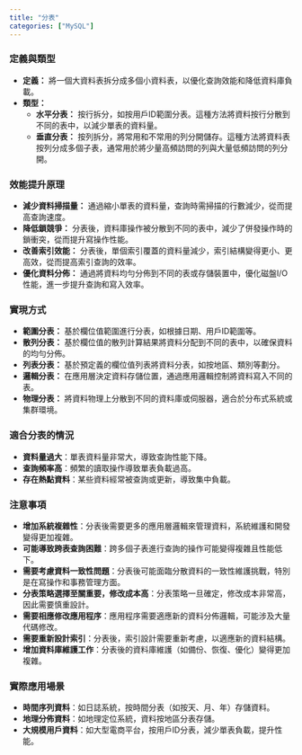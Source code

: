 ```yaml
---
title: "分表"
categories: ["MySQL"]
---
```


### **定義與類型**

* **定義：** 將一個大資料表拆分成多個小資料表，以優化查詢效能和降低資料庫負載。
* **類型：**
  * **水平分表：** 按行拆分，如按用戶ID範圍分表。這種方法將資料按行分散到不同的表中，以減少單表的資料量。
  * **垂直分表：** 按列拆分，將常用和不常用的列分開儲存。這種方法將資料表按列分成多個子表，通常用於將少量高頻訪問的列與大量低頻訪問的列分開。

### **效能提升原理**

* **減少資料掃描量：** 通過縮小單表的資料量，查詢時需掃描的行數減少，從而提高查詢速度。
* **降低鎖競爭：** 分表後，資料庫操作被分散到不同的表中，減少了併發操作時的鎖衝突，從而提升寫操作性能。
* **改善索引效能：** 分表後，單個索引覆蓋的資料量減少，索引結構變得更小、更高效，從而提高索引查詢的效率。
* **優化資料分佈：** 通過將資料均勻分佈到不同的表或存儲裝置中，優化磁盤I/O性能，進一步提升查詢和寫入效率。

### **實現方式**

* **範圍分表：** 基於欄位值範圍進行分表，如根據日期、用戶ID範圍等。
* **散列分表：** 基於欄位值的散列計算結果將資料分配到不同的表中，以確保資料的均勻分佈。
* **列表分表：** 基於預定義的欄位值列表將資料分表，如按地區、類別等劃分。
* **邏輯分表：** 在應用層決定資料存儲位置，通過應用邏輯控制將資料寫入不同的表。
* **物理分表：** 將資料物理上分散到不同的資料庫或伺服器，適合於分布式系統或集群環境。

### **適合分表的情況**

* **資料量過大**：單表資料量非常大，導致查詢性能下降。
* **查詢頻率高**：頻繁的讀取操作導致單表負載過高。
* **存在熱點資料**：某些資料經常被查詢或更新，導致集中負載。

### **注意事項**

* **增加系統複雜性**：分表後需要更多的應用層邏輯來管理資料，系統維護和開發變得更加複雜。
* **可能導致跨表查詢困難**：跨多個子表進行查詢的操作可能變得複雜且性能低下。
* **需要考慮資料一致性問題**：分表後可能面臨分散資料的一致性維護挑戰，特別是在寫操作和事務管理方面。
* **分表策略選擇至關重要，修改成本高**：分表策略一旦確定，修改成本非常高，因此需要慎重設計。
* **需要相應修改應用程序**：應用程序需要適應新的資料分佈邏輯，可能涉及大量代碼修改。
* **需要重新設計索引**：分表後，索引設計需要重新考慮，以適應新的資料結構。
* **增加資料庫維護工作**：分表後的資料庫維護（如備份、恢復、優化）變得更加複雜。

### **實際應用場景**

* **時間序列資料**：如日誌系統，按時間分表（如按天、月、年）存儲資料。
* **地理分佈資料**：如地理定位系統，資料按地區分表存儲。
* **大規模用戶資料**：如大型電商平台，按用戶ID分表，減少單表負載，提升性能。